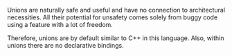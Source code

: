Unions are naturally safe and useful and have no connection to architectural necessities.
All their potential for unsafety comes solely from buggy code using a feature with a lot of freedom.

Therefore, unions are by default similar to C++ in this language.
Also, within unions there are no declarative bindings.